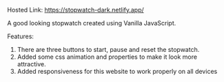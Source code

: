 Hosted Link: https://stopwatch-dark.netlify.app/

A good looking stopwatch created using Vanilla JavaScript.

Features:
1) There are three buttons to start, pause and reset the stopwatch.
2) Added some css animation and properties to make it look more attractive.
3) Added responsiveness for this website to work properly on all devices